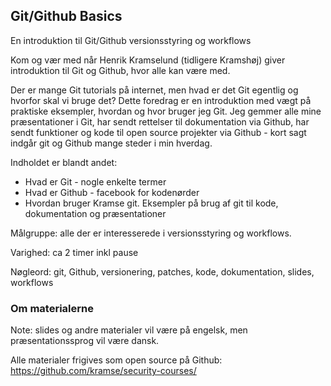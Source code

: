 ## Git/Github Basics

En introduktion til Git/Github versionsstyring og workflows

Kom og vær med når Henrik Kramselund   (tidligere Kramshøj) giver introduktion til Git og
Github, hvor alle kan være med.

Der er mange Git tutorials på internet, men hvad er det Git egentlig og hvorfor skal vi bruge det? Dette foredrag er en introduktion med vægt på praktiske eksempler, hvordan og hvor bruger jeg Git. Jeg gemmer alle mine præsentationer i Git, har sendt rettelser til dokumentation via Github, har sendt funktioner og kode til open source projekter via Github - kort sagt indgår git og Github mange steder i min hverdag.

Indholdet er blandt andet:
* Hvad er Git - nogle enkelte termer
* Hvad er Github - facebook for kodenørder
* Hvordan bruger Kramse git. Eksempler på brug af git til kode, dokumentation og præsentationer

Målgruppe: alle der er interesserede i versionsstyring og workflows.

Varighed: ca 2 timer inkl pause

Nøgleord: git, Github, versionering, patches, kode, dokumentation, slides, workflows


### Om materialerne
Note: slides og andre materialer vil være på engelsk, men præsentationssprog vil være dansk.

Alle materialer frigives som open source på Github:
https://github.com/kramse/security-courses/
